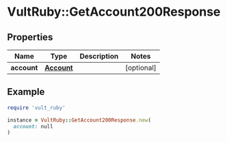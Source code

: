 # VultRuby::GetAccount200Response

## Properties

| Name | Type | Description | Notes |
| ---- | ---- | ----------- | ----- |
| **account** | [**Account**](Account.md) |  | [optional] |

## Example

```ruby
require 'vult_ruby'

instance = VultRuby::GetAccount200Response.new(
  account: null
)
```

